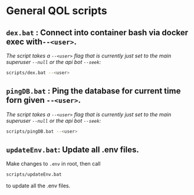# General QOL scripts



## ```dex.bat``` : Connect into container bash via docker exec with```--<user>```.

_The script takes a ```--<user>``` flag that is currently just set to the main superuser ```--null``` or the api bot ```--seek```:_
```bash
scripts/dex.bat --<user>
```

## ```pingDB.bat``` : Ping the database for current time forn given ```--<user>```.

_The script takes a ```--<user>``` flag that is currently just set to the main superuser ```--null``` or the api bot ```--seek```:_
```bash
scripts/pingDB.bat --<user>
```

## ```updateEnv.bat```: Update all .env files.

Make changes to ```.env``` in root,
then call 
```bash
scripts/updateEnv.bat
```
to update all the .env files.
